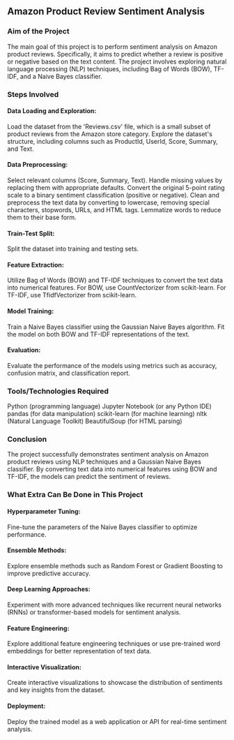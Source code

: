 ## Amazon Product Review Sentiment Analysis

### Aim of the Project
The main goal of this project is to perform sentiment analysis on Amazon product reviews. Specifically, it aims to predict whether a review is positive or negative based on the text content. The project involves exploring natural language processing (NLP) techniques, including Bag of Words (BOW), TF-IDF, and a Naive Bayes classifier.

### Steps Involved

#### Data Loading and Exploration:
Load the dataset from the 'Reviews.csv' file, which is a small subset of product reviews from the Amazon store category.
Explore the dataset's structure, including columns such as ProductId, UserId, Score, Summary, and Text.

#### Data Preprocessing:

Select relevant columns (Score, Summary, Text).
Handle missing values by replacing them with appropriate defaults.
Convert the original 5-point rating scale to a binary sentiment classification (positive or negative).
Clean and preprocess the text data by converting to lowercase, removing special characters, stopwords, URLs, and HTML tags.
Lemmatize words to reduce them to their base form.

#### Train-Test Split:

Split the dataset into training and testing sets.

#### Feature Extraction:

Utilize Bag of Words (BOW) and TF-IDF techniques to convert the text data into numerical features.
For BOW, use CountVectorizer from scikit-learn.
For TF-IDF, use TfidfVectorizer from scikit-learn.

#### Model Training:

Train a Naive Bayes classifier using the Gaussian Naive Bayes algorithm.
Fit the model on both BOW and TF-IDF representations of the text.

#### Evaluation:

Evaluate the performance of the models using metrics such as accuracy, confusion matrix, and classification report.

### Tools/Technologies Required
Python (programming language)
Jupyter Notebook (or any Python IDE)
pandas (for data manipulation)
scikit-learn (for machine learning)
nltk (Natural Language Toolkit)
BeautifulSoup (for HTML parsing)

### Conclusion
The project successfully demonstrates sentiment analysis on Amazon product reviews using NLP techniques and a Gaussian Naive Bayes classifier. By converting text data into numerical features using BOW and TF-IDF, the models can predict the sentiment of reviews.

### What Extra Can Be Done in This Project
#### Hyperparameter Tuning:
Fine-tune the parameters of the Naive Bayes classifier to optimize performance.

#### Ensemble Methods:
Explore ensemble methods such as Random Forest or Gradient Boosting to improve predictive accuracy.

#### Deep Learning Approaches:
Experiment with more advanced techniques like recurrent neural networks (RNNs) or transformer-based models for sentiment analysis.

#### Feature Engineering:
Explore additional feature engineering techniques or use pre-trained word embeddings for better representation of text data.

#### Interactive Visualization:
Create interactive visualizations to showcase the distribution of sentiments and key insights from the dataset.

#### Deployment:
Deploy the trained model as a web application or API for real-time sentiment analysis.
